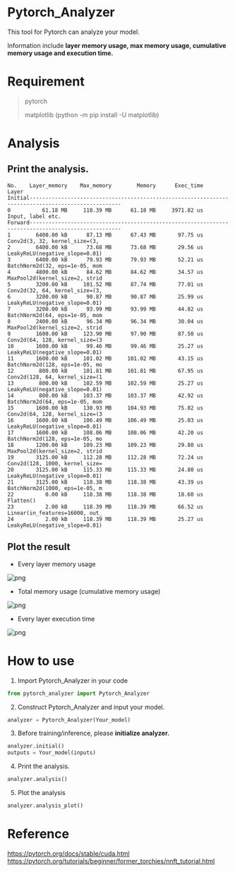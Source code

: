 # Pytorch_Analyzer

This tool for Pytorch can analyze your model. 

Information include **layer memory usage, max memory usage, cumulative memory usage and execution time.**

# Requirement

>pytorch 
> 
>matplotlib (python -m pip install -U matplotlib)

# Analysis
##  Print the analysis.

    No.    Layer_memory    Max_memory        Memory      Exec_time    Layer
    Initial---------------------------------------------------------------------------------------------------
    0          61.18 MB     118.39 MB      61.18 MB     3971.82 us    Input, label etc.                  
    Forward---------------------------------------------------------------------------------------------------
    1        6400.00 kB      87.13 MB      67.43 MB       97.75 us    Conv2d(3, 32, kernel_size=(3,      
    2        6400.00 kB      73.68 MB      73.68 MB       29.56 us    LeakyReLU(negative_slope=0.01)     
    3        6400.00 kB      79.93 MB      79.93 MB       52.21 us    BatchNorm2d(32, eps=1e-05, mom     
    4        4800.00 kB      84.62 MB      84.62 MB       34.57 us    MaxPool2d(kernel_size=2, strid     
    5        3200.00 kB     101.52 MB      87.74 MB       77.01 us    Conv2d(32, 64, kernel_size=(3,     
    6        3200.00 kB      90.87 MB      90.87 MB       25.99 us    LeakyReLU(negative_slope=0.01)     
    7        3200.00 kB      93.99 MB      93.99 MB       44.82 us    BatchNorm2d(64, eps=1e-05, mom     
    8        2400.00 kB      96.34 MB      96.34 MB       30.04 us    MaxPool2d(kernel_size=2, strid     
    9        1600.00 kB     123.90 MB      97.90 MB       87.50 us    Conv2d(64, 128, kernel_size=(3     
    10       1600.00 kB      99.46 MB      99.46 MB       25.27 us    LeakyReLU(negative_slope=0.01)     
    11       1600.00 kB     101.02 MB     101.02 MB       43.15 us    BatchNorm2d(128, eps=1e-05, mo     
    12        800.00 kB     101.81 MB     101.81 MB       67.95 us    Conv2d(128, 64, kernel_size=(1     
    13        800.00 kB     102.59 MB     102.59 MB       25.27 us    LeakyReLU(negative_slope=0.01)     
    14        800.00 kB     103.37 MB     103.37 MB       42.92 us    BatchNorm2d(64, eps=1e-05, mom     
    15       1600.00 kB     130.93 MB     104.93 MB       75.82 us    Conv2d(64, 128, kernel_size=(3     
    16       1600.00 kB     106.49 MB     106.49 MB       25.03 us    LeakyReLU(negative_slope=0.01)     
    17       1600.00 kB     108.06 MB     108.06 MB       42.20 us    BatchNorm2d(128, eps=1e-05, mo     
    18       1200.00 kB     109.23 MB     109.23 MB       29.80 us    MaxPool2d(kernel_size=2, strid     
    19       3125.00 kB     112.28 MB     112.28 MB       72.24 us    Conv2d(128, 1000, kernel_size=     
    20       3125.00 kB     115.33 MB     115.33 MB       24.80 us    LeakyReLU(negative_slope=0.01)     
    21       3125.00 kB     118.38 MB     118.38 MB       43.39 us    BatchNorm2d(1000, eps=1e-05, m     
    22          0.00 kB     118.38 MB     118.38 MB       18.60 us    Flatten()                          
    23          2.00 kB     118.39 MB     118.39 MB       66.52 us    Linear(in_features=16000, out_     
    24          2.00 kB     118.39 MB     118.39 MB       25.27 us    LeakyReLU(negative_slope=0.01)     

## Plot the result

* Every layer memory usage

![png](layer.png)

* Total memory usage (cumulative memory usage)

![png](cumulative.png)

* Every layer execution time

![png](exec_time.png)

# How to use

1. Import Pytorch_Analyzer in your code

``` python
from pytorch_analyzer import Pytorch_Analyzer
```

2. Construct Pytorch_Analyzer and input your model.

``` python
analyzer = Pytorch_Analyzer(Your_model)
```

3. Before training/inference, please **initialize analyzer.**

``` python
analyzer.initial()
outputs = Your_model(inputs)
```

4. Print the analysis.

``` python
analyzer.analysis()
```

5. Plot the analysis

``` python
analyzer.analysis_plot()
```

# Reference

<https://pytorch.org/docs/stable/cuda.html> \
<https://pytorch.org/tutorials/beginner/former_torchies/nnft_tutorial.html>
